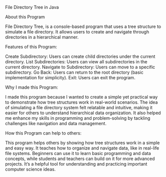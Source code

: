 File Directory Tree in Java

About this Program

File Directory Tree, is a console-based program that uses a tree structure to simulate a file directory. It allows users to create and navigate through directories in a hierarchical manner.


Features of this Program:

Create Subdirectory: Users can create child directories under the current directory.
List Subdirectories: Users can view all subdirectories in the current directory.
Navigate to Subdirectory: Users can move to a specific subdirectory.
Go Back: Users can return to the root directory (basic implementation for simplicity).
Exit: Users can exit the program.

Why I made this Program:

I made this program because I wanted to create a simple yet practical way to demonstrate how tree structures work in real-world scenarios. The idea of simulating a file directory system felt relatable and intuitive, making it easier for others to understand hierarchical data organization. It also helped me enhance my skills in programming and problem-solving by tackling challenges like navigation and data management.

How this Program can help to others:

This program helps others by showing how tree structures work in a simple and easy way. It teaches how to organize and navigate data, like in real-life file systems. Beginners can use it to learn basic programming and data concepts, while students and teachers can build on it for more advanced projects. It’s a helpful tool for understanding and practicing important computer science ideas.
